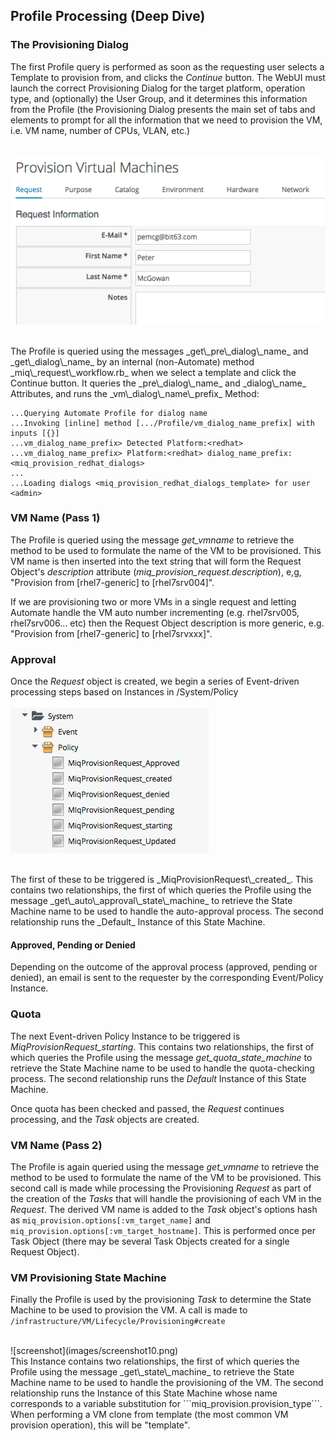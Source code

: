 ## Profile Processing (Deep Dive)

### The Provisioning Dialog

The first Profile query is performed as soon as the requesting user selects a Template to provision from, and clicks the _Continue_ button. The WebUI must launch the correct Provisioning Dialog for the target platform, operation type, and (optionally) the User Group, and it determines this information from the Profile (the Provisioning Dialog presents the main set of tabs and elements to prompt for all the information that we need to provision the VM, i.e. VM name, number of CPUs, VLAN, etc.)
<br> <br>

![screenshot](images/screenshot8.png)


<br>
The Profile is queried using the messages _get\_pre\_dialog\_name_ and _get\_dialog\_name_ by an internal (non-Automate) method _miq\_request\_workflow.rb_ when we select a template and click the Continue button. It queries the _pre\_dialog\_name_ and _dialog\_name_ Attributes, and runs the _vm\_dialog\_name\_prefix_ Method:

```
...Querying Automate Profile for dialog name
...Invoking [inline] method [.../Profile/vm_dialog_name_prefix] with inputs [{}]
...vm_dialog_name_prefix> Detected Platform:<redhat>
...vm_dialog_name_prefix> Platform:<redhat> dialog_name_prefix:<miq_provision_redhat_dialogs>
...
...Loading dialogs <miq_provision_redhat_dialogs_template> for user <admin>
```

### VM Name (Pass 1)

The Profile is queried using the message _get\_vmname_ to retrieve the method to be used to formulate the name of the VM to be provisioned. This VM name is then inserted into the text string that will form the Request Object's _description_ attribute (_miq\_provision\_request.description_), e,g, "Provision from [rhel7-generic] to [rhel7srv004]".

If we are provisioning two or more VMs in a single request and letting Automate handle the VM auto number incrementing (e.g. rhel7srv005, rhel7srv006... etc) then the Request Object description is more generic, e.g. "Provision from [rhel7-generic] to [rhel7srvxxx]".

### Approval

Once the _Request_ object is created, we begin a series of Event-driven processing steps based on Instances in /System/Policy
<br> <br>
![screenshot](images/screenshot9.png)

<br>
The first of these to be triggered is _MiqProvisionRequest\_created_. This contains two relationships, the first of which queries the Profile using the message _get\_auto\_approval\_state\_machine_ to retrieve the State Machine name to be used to handle the auto-approval process. The second relationship runs the _Default_ Instance of this State Machine.

#### Approved, Pending or Denied

Depending on the outcome of the approval process (approved, pending or denied), an email is sent to the requester by the corresponding Event/Policy Instance.

### Quota
The next Event-driven Policy Instance to be triggered is _MiqProvisionRequest\_starting_. This contains two relationships, the first of which queries the Profile using the message _get\_quota\_state\_machine_ to retrieve the State Machine name to be used to handle the quota-checking process. The second relationship runs the _Default_ Instance of this State Machine.

Once quota has been checked and passed, the _Request_ continues processing, and the _Task_ objects are created.

### VM Name (Pass 2)

The Profile is again queried using the message _get\_vmname_ to retrieve the method to be used to formulate the name of the VM to be provisioned. This second call is made while processing the Provisioning _Request_ as part of the creation of the _Tasks_ that will handle the provisioning of each VM in the _Request_. The derived VM name is added to the _Task_ object's options hash as ```miq_provision.options[:vm_target_name]``` and ```miq_provision.options[:vm_target_hostname]```. This is performed once per Task Object (there may be several Task Objects created for a single Request Object).

### VM Provisioning State Machine

Finally the Profile is used by the provisioning _Task_ to determine the State Machine to be used to provision the VM. A call is made to ```/infrastructure/VM/Lifecycle/Provisioning#create``` 

<br>
![screenshot](images/screenshot10.png)

<br>
This Instance contains two relationships, the first of which queries the Profile using the message _get\_state\_machine_ to retrieve the State Machine name to be used to handle the provisioning of the VM. The second relationship runs the Instance of this State Machine whose name corresponds to a variable substitution for ```miq_provision.provision_type```. When performing a VM clone from template (the most common VM provision operation), this will be "template".
